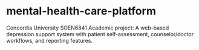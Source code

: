 # mental-health-care-platform
Concordia University SOEN6841 Academic project: A web-based depression support system with patient self-assessment, counselor/doctor workflows, and reporting features.
